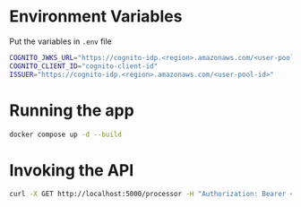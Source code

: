 # Environment Variables

Put the variables in `.env` file

```bash
COGNITO_JWKS_URL="https://cognito-idp.<region>.amazonaws.com/<user-pool-id>/.well-known/jwks.json"
COGNITO_CLIENT_ID="cognito-client-id"
ISSUER="https://cognito-idp.<region>.amazonaws.com/<user-pool-id>"
```

# Running the app

```bash
docker compose up -d --build
```

# Invoking the API

```bash
curl -X GET http://localhost:5000/processor -H "Authorization: Bearer <token>"
```
